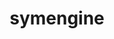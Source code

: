 ---
title: "symengine"
layout: cache
categories: [package, develop]
meta: {"compilers": ["gcc@=11.4.0", "oneapi@=2024.2.1"], "num_specs": 16, "num_specs_by_stack": {"e4s": 8, "e4s-oneapi": 8, "root": 16}, "oss": ["ubuntu22.04"], "platforms": ["linux"], "stacks": ["e4s", "e4s-oneapi", "root"], "targets": ["x86_64_v3"], "versions": ["0.9.0"]}
spec_details: [{"compiler": "gcc@=11.4.0", "hash": "2iguw6f7hqhc4rbd35h6jnipicx2tmsy", "os": "ubuntu22.04", "platform": "linux", "size": "-", "stacks": ["e4s", "root"], "target": "x86_64_v3", "variants": ["~boostmp", "build_system=cmake", "build_type=Release", "~flint", "generator=make", "~ipo", "~llvm", "+mpc", "+mpfr", "~openmp", "~piranha", "+shared", "+thread_safe"], "versions": ["0.9.0"]}, {"compiler": "oneapi@=2024.2.1", "hash": "3sdwpsd3dqe3q5rk2e5jpskgjpldxsnp", "os": "ubuntu22.04", "platform": "linux", "size": "-", "stacks": ["e4s-oneapi", "root"], "target": "x86_64_v3", "variants": ["~boostmp", "build_system=cmake", "build_type=Release", "~flint", "generator=make", "~ipo", "~llvm", "+mpc", "+mpfr", "~openmp", "~piranha", "+shared", "+thread_safe"], "versions": ["0.9.0"]}, {"compiler": "gcc@=11.4.0", "hash": "44omhj3xewg7w7rqlkk6wg5bgya7esut", "os": "ubuntu22.04", "platform": "linux", "size": "-", "stacks": ["e4s", "root"], "target": "x86_64_v3", "variants": ["~boostmp", "build_system=cmake", "build_type=Release", "~flint", "generator=make", "~ipo", "~llvm", "+mpc", "+mpfr", "~openmp", "~piranha", "+shared", "+thread_safe"], "versions": ["0.9.0"]}, {"compiler": "gcc@=11.4.0", "hash": "5moy546lqeodlx2rbdcaw4duhyvtd3tf", "os": "ubuntu22.04", "platform": "linux", "size": "-", "stacks": ["e4s", "root"], "target": "x86_64_v3", "variants": ["~boostmp", "build_system=cmake", "build_type=Release", "~flint", "generator=make", "~ipo", "~llvm", "+mpc", "+mpfr", "~openmp", "~piranha", "+shared", "+thread_safe"], "versions": ["0.9.0"]}, {"compiler": "oneapi@=2024.2.1", "hash": "bsw5lmbpbqrmyexnovfuqbxsn422ck4f", "os": "ubuntu22.04", "platform": "linux", "size": "-", "stacks": ["e4s-oneapi", "root"], "target": "x86_64_v3", "variants": ["~boostmp", "build_system=cmake", "build_type=Release", "~flint", "generator=make", "~ipo", "~llvm", "+mpc", "+mpfr", "~openmp", "~piranha", "+shared", "+thread_safe"], "versions": ["0.9.0"]}, {"compiler": "oneapi@=2024.2.1", "hash": "c4kwsirm6houmqwcezmtfglqd7pr6bl6", "os": "ubuntu22.04", "platform": "linux", "size": "-", "stacks": ["e4s-oneapi", "root"], "target": "x86_64_v3", "variants": ["~boostmp", "build_system=cmake", "build_type=Release", "~flint", "generator=make", "~ipo", "~llvm", "+mpc", "+mpfr", "~openmp", "~piranha", "+shared", "+thread_safe"], "versions": ["0.9.0"]}, {"compiler": "oneapi@=2024.2.1", "hash": "jebhhoy67s5uexpjxn2dzlhipowxgc7y", "os": "ubuntu22.04", "platform": "linux", "size": "-", "stacks": ["e4s-oneapi", "root"], "target": "x86_64_v3", "variants": ["~boostmp", "build_system=cmake", "build_type=Release", "~flint", "generator=make", "~ipo", "~llvm", "+mpc", "+mpfr", "~openmp", "~piranha", "+shared", "+thread_safe"], "versions": ["0.9.0"]}, {"compiler": "oneapi@=2024.2.1", "hash": "kxcv44g4d35gno6ifm43ygwouayanikm", "os": "ubuntu22.04", "platform": "linux", "size": "-", "stacks": ["e4s-oneapi", "root"], "target": "x86_64_v3", "variants": ["~boostmp", "build_system=cmake", "build_type=Release", "~flint", "generator=make", "~ipo", "~llvm", "+mpc", "+mpfr", "~openmp", "~piranha", "+shared", "+thread_safe"], "versions": ["0.9.0"]}, {"compiler": "oneapi@=2024.2.1", "hash": "ldfwqtudsyeo6nwzk6n2cc5r3zekk6tm", "os": "ubuntu22.04", "platform": "linux", "size": "-", "stacks": ["e4s-oneapi", "root"], "target": "x86_64_v3", "variants": ["~boostmp", "build_system=cmake", "build_type=Release", "~flint", "generator=make", "~ipo", "~llvm", "+mpc", "+mpfr", "~openmp", "~piranha", "+shared", "+thread_safe"], "versions": ["0.9.0"]}, {"compiler": "gcc@=11.4.0", "hash": "o57j5jf4hx73vmvtca6jtf3nekgjuv44", "os": "ubuntu22.04", "platform": "linux", "size": "-", "stacks": ["e4s", "root"], "target": "x86_64_v3", "variants": ["~boostmp", "build_system=cmake", "build_type=Release", "~flint", "generator=make", "~ipo", "~llvm", "+mpc", "+mpfr", "~openmp", "~piranha", "+shared", "+thread_safe"], "versions": ["0.9.0"]}, {"compiler": "gcc@=11.4.0", "hash": "sdqp3hklnjmu5xbusafncp6efomgclqz", "os": "ubuntu22.04", "platform": "linux", "size": "-", "stacks": ["e4s", "root"], "target": "x86_64_v3", "variants": ["~boostmp", "build_system=cmake", "build_type=Release", "~flint", "generator=make", "~ipo", "~llvm", "+mpc", "+mpfr", "~openmp", "~piranha", "+shared", "+thread_safe"], "versions": ["0.9.0"]}, {"compiler": "gcc@=11.4.0", "hash": "vyco6brtadu73pn5uuyzlacv2vjlzi73", "os": "ubuntu22.04", "platform": "linux", "size": "-", "stacks": ["e4s", "root"], "target": "x86_64_v3", "variants": ["~boostmp", "build_system=cmake", "build_type=Release", "~flint", "generator=make", "~ipo", "~llvm", "+mpc", "+mpfr", "~openmp", "~piranha", "+shared", "+thread_safe"], "versions": ["0.9.0"]}, {"compiler": "gcc@=11.4.0", "hash": "wls6exdvurx4spysj2fj27swg4ssf73n", "os": "ubuntu22.04", "platform": "linux", "size": "-", "stacks": ["e4s", "root"], "target": "x86_64_v3", "variants": ["~boostmp", "build_system=cmake", "build_type=Release", "~flint", "generator=make", "~ipo", "~llvm", "+mpc", "+mpfr", "~openmp", "~piranha", "+shared", "+thread_safe"], "versions": ["0.9.0"]}, {"compiler": "gcc@=11.4.0", "hash": "yqt32pvl5w75p3lebezctslw2ut2bb3d", "os": "ubuntu22.04", "platform": "linux", "size": "-", "stacks": ["e4s", "root"], "target": "x86_64_v3", "variants": ["~boostmp", "build_system=cmake", "build_type=Release", "~flint", "generator=make", "~ipo", "~llvm", "+mpc", "+mpfr", "~openmp", "~piranha", "+shared", "+thread_safe"], "versions": ["0.9.0"]}, {"compiler": "oneapi@=2024.2.1", "hash": "z72whlupwvj2ljtd2c5jv6hystdstycw", "os": "ubuntu22.04", "platform": "linux", "size": "-", "stacks": ["e4s-oneapi", "root"], "target": "x86_64_v3", "variants": ["~boostmp", "build_system=cmake", "build_type=Release", "~flint", "generator=make", "~ipo", "~llvm", "+mpc", "+mpfr", "~openmp", "~piranha", "+shared", "+thread_safe"], "versions": ["0.9.0"]}, {"compiler": "oneapi@=2024.2.1", "hash": "zba2zlgl434cthmv2ndrh5qy7xjfibc6", "os": "ubuntu22.04", "platform": "linux", "size": "-", "stacks": ["e4s-oneapi", "root"], "target": "x86_64_v3", "variants": ["~boostmp", "build_system=cmake", "build_type=Release", "~flint", "generator=make", "~ipo", "~llvm", "+mpc", "+mpfr", "~openmp", "~piranha", "+shared", "+thread_safe"], "versions": ["0.9.0"]}]
---